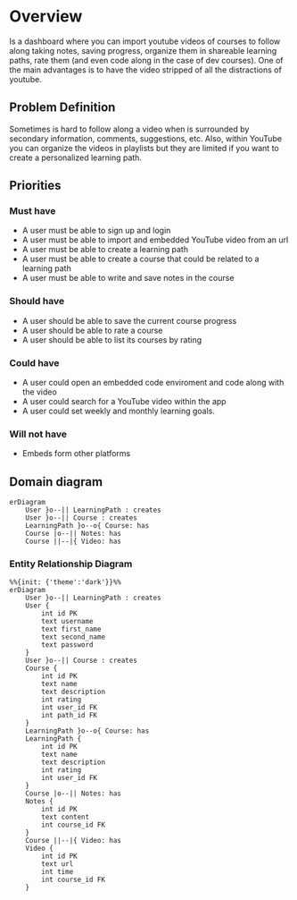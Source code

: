 # Overview

Is a dashboard where you can import youtube videos of courses to follow along taking notes, saving progress, organize them in shareable learning paths, rate them (and even code along in the case of dev courses). One of the main advantages is to have the video stripped of all the distractions of youtube.

## Problem Definition

Sometimes is hard to follow along a video when is surrounded by secondary information, comments, suggestions, etc. Also, within YouTube you can organize the videos in playlists but they are limited if you want to create a personalized learning path.  

## Priorities

### Must have

- A user must be able to sign up and login
- A user must be able to import and embedded YouTube video from an url
- A user must be able to create a learning path
- A user must be able to create a course that could be related to a learning path
- A user must be able to write and save notes in the course

### Should have

- A user should be able to save the current course progress
- A user should be able to rate a course 
- A user should be able to list its courses by rating 

### Could have

- A user could open an embedded code enviroment and code along with the video
- A user could search for a YouTube video within the app
- A user could set weekly and monthly learning goals.

### Will not have

- Embeds form other platforms

## Domain diagram 

```mermaid
erDiagram
    User }o--|| LearningPath : creates
    User }o--|| Course : creates
    LearningPath }o--o{ Course: has
    Course |o--|| Notes: has
    Course ||--|{ Video: has
```

### Entity Relationship Diagram

```mermaid
%%{init: {'theme':'dark'}}%%
erDiagram
    User }o--|| LearningPath : creates
    User {
        int id PK
        text username
        text first_name
        text second_name
        text password
    }
    User }o--|| Course : creates
    Course {
        int id PK
        text name
        text description
        int rating
        int user_id FK
        int path_id FK
    }
    LearningPath }o--o{ Course: has
    LearningPath {
        int id PK
        text name
        text description
        int rating
        int user_id FK
    }
    Course |o--|| Notes: has
    Notes {
        int id PK
        text content
        int course_id FK
    }
    Course ||--|{ Video: has
    Video {
        int id PK
        text url
        int time
        int course_id FK
    }

```
